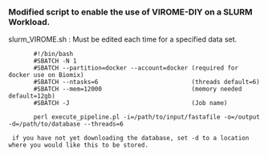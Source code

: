 ### Modified script to enable the use of VIROME-DIY on a SLURM Workload.    
  
  slurm_VIROME.sh : Must be edited each time for a specified data set.
   
           #!/bin/bash
           #SBATCH -N 1
           #SBATCH --partition=docker --account=docker (required for docker use on Biomix)
           #SBATCH --ntasks=6                          (threads default=6)
           #SBATCH --mem=12000                         (memory needed default=12gb)
           #SBATCH -J                                  (Job name)

           perl execute_pipeline.pl -i=/path/to/input/fastafile -o=/output -d=/path/to/database --threads=6
           
     if you have not yet downloading the database, set -d to a location where you would like this to be stored. 
